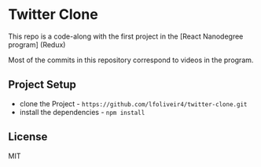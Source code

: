 # Twitter Clone

This repo is a code-along with the first project in the [React Nanodegree program] (Redux)

Most of the commits in this repository correspond to videos in the program.

## Project Setup

* clone the Project - `https://github.com/lfoliveir4/twitter-clone.git`
* install the dependencies - `npm install`

## License

MIT
